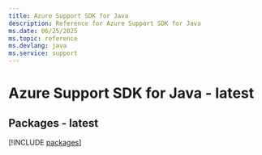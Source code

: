 ```yaml
---
title: Azure Support SDK for Java
description: Reference for Azure Support SDK for Java
ms.date: 06/25/2025
ms.topic: reference
ms.devlang: java
ms.service: support
---
```

# Azure Support SDK for Java - latest
## Packages - latest
[!INCLUDE [packages](support-index.md)]